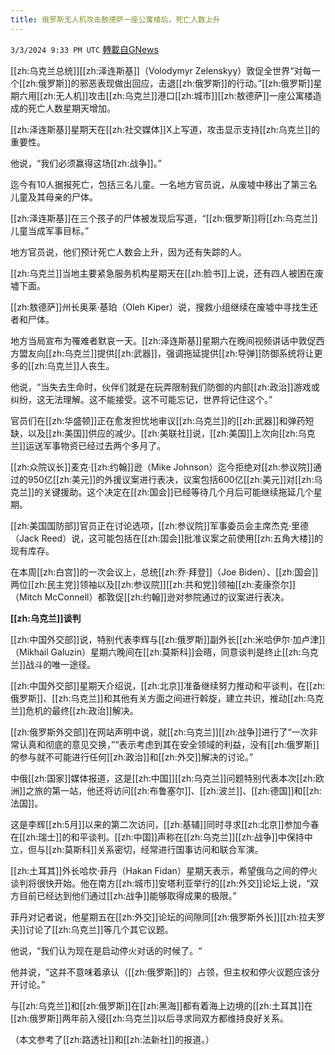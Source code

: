 ```yaml
---
title: 俄罗斯无人机攻击敖德萨一座公寓楼后，死亡人数上升
---
```

`3/3/2024 9:33 PM UTC` [轉載自GNews](https://gnews.org/articles/2361560)

[[zh:乌克兰总统]][[zh:泽连斯基]]（Volodymyr Zelenskyy）敦促全世界“对每一个[[zh:俄罗斯]]的邪恶表现做出回应，击退[[zh:俄罗斯]]的行动。”[[zh:俄罗斯]]星期六用[[zh:无人机]]攻击[[zh:乌克兰]]港口[[zh:城市]][[zh:敖德萨]]一座公寓楼造成的死亡人数星期天增加。

[[zh:泽连斯基]]星期天在[[zh:社交媒体]]X上写道，攻击显示支持[[zh:乌克兰]]的重要性。

他说，“我们必须赢得这场[[zh:战争]]。”

迄今有10人据报死亡，包括三名儿童。一名地方官员说，从废墟中移出了第三名儿童及其母亲的尸体。

[[zh:泽连斯基]]在三个孩子的尸体被发现后写道，“[[zh:俄罗斯]]将[[zh:乌克兰]]儿童当成军事目标。”

地方官员说，他们预计死亡人数会上升，因为还有失踪的人。

[[zh:乌克兰]]当地主要紧急服务机构星期天在[[zh:脸书]]上说，还有四人被困在废墟下面。

[[zh:敖德萨]]州长奥莱·基珀（Oleh Kiper）说，搜救小组继续在废墟中寻找生还者和尸体。

地方当局宣布为罹难者默哀一天。[[zh:泽连斯基]]星期六在晚间视频讲话中敦促西方盟友向[[zh:乌克兰]]提供[[zh:武器]]，强调拖延提供[[zh:导弹]]防御系统将让更多的[[zh:乌克兰]]人丧生。

他说，“当失去生命时，伙伴们就是在玩弄限制我们防御的内部[[zh:政治]]游戏或纠纷，这无法理解。这不能接受。这不可能忘记，世界将记住这个。”

官员们在[[zh:华盛顿]]正在愈发担忧地审议[[zh:乌克兰]]的[[zh:武器]]和弹药短缺，以及[[zh:美国]]供应的减少。[[zh:美联社]]说，[[zh:美国]]上次向[[zh:乌克兰]]运送军事物资已经过去两个多月了。

[[zh:众院议长]]麦克·[[zh:约翰]]逊（Mike Johnson）迄今拒绝对[[zh:参议院]]通过的950亿[[zh:美元]]的外援议案进行表决，议案包括600亿[[zh:美元]]对[[zh:乌克兰]]的关键援助。这个决定在[[zh:国会]]已经等待几个月后可能继续拖延几个星期。

[[zh:美国国防部]]官员正在讨论选项，[[zh:参议院]]军事委员会主席杰克·里德（Jack Reed）说，这可能包括在[[zh:国会]]批准议案之前使用[[zh:五角大楼]]的现有库存。

在本周[[zh:白宫]]的一次会议上，总统[[zh:乔·拜登]]（Joe Biden）、[[zh:国会]]两位[[zh:民主党]]领袖以及[[zh:参议院]][[zh:共和党]]领袖[[zh:麦康奈尔]]（Mitch McConnell）都敦促[[zh:约翰]]逊对参院通过的议案进行表决。

**[[zh:乌克兰]]谈判**

[[zh:中国外交部]]说，特别代表李辉与[[zh:俄罗斯]]副外长[[zh:米哈伊尔·加卢津]]（Mikhail Galuzin）星期六晚间在[[zh:莫斯科]]会晤，同意谈判是终止[[zh:乌克兰]]战斗的唯一途径。

[[zh:中国外交部]]星期天介绍说，[[zh:北京]]准备继续努力推动和平谈判，在[[zh:俄罗斯]]、[[zh:乌克兰]]和其他有关方面之间进行斡旋，建立共识，推动[[zh:乌克兰]]危机的最终[[zh:政治]]解决。

[[zh:俄罗斯外交部]]在网站声明中说，就[[zh:乌克兰]][[zh:战争]]进行了“一次非常认真和彻底的意见交换，”“表示考虑到其在安全领域的利益，没有[[zh:俄罗斯]]的参与就不可能进行任何[[zh:政治]]和[[zh:外交]]解决的讨论。”

中俄[[zh:国家]]媒体报道，这是[[zh:中国]][[zh:乌克兰]]问题特别代表本次[[zh:欧洲]]之旅的第一站，他还将访问[[zh:布鲁塞尔]]、[[zh:波兰]]、[[zh:德国]]和[[zh:法国]]。

这是李辉[[zh:5月]]以来的第二次访问，[[zh:基辅]]同时寻求[[zh:北京]]参加今春在[[zh:瑞士]]的和平谈判。[[zh:中国]]声称在[[zh:乌克兰]][[zh:战争]]中保持中立，但与[[zh:莫斯科]]关系密切，经常进行国事访问和联合军演。

[[zh:土耳其]]外长哈坎·菲丹（Hakan Fidan）星期天表示，希望俄乌之间的停火谈判将很快开始。他在南方[[zh:城市]]安塔利亚举行的[[zh:外交]]论坛上说，“双方目前已经达到他们通过[[zh:战争]]能够取得成果的极限。”

菲丹对记者说，他星期五在[[zh:外交]]论坛的间隙同[[zh:俄罗斯外长]][[zh:拉夫罗夫]]讨论了[[zh:乌克兰]]等几个其它议题。

他说，“我们认为现在是启动停火对话的时候了。“

他并说，“这并不意味着承认（[[zh:俄罗斯]]的）占领，但主权和停火议题应该分开讨论。”

与[[zh:乌克兰]]和[[zh:俄罗斯]]在[[zh:黑海]]都有着海上边境的[[zh:土耳其]]在[[zh:俄罗斯]]两年前入侵[[zh:乌克兰]]以后寻求同双方都维持良好关系。

（本文参考了[[zh:路透社]]和[[zh:法新社]]的报道。）
